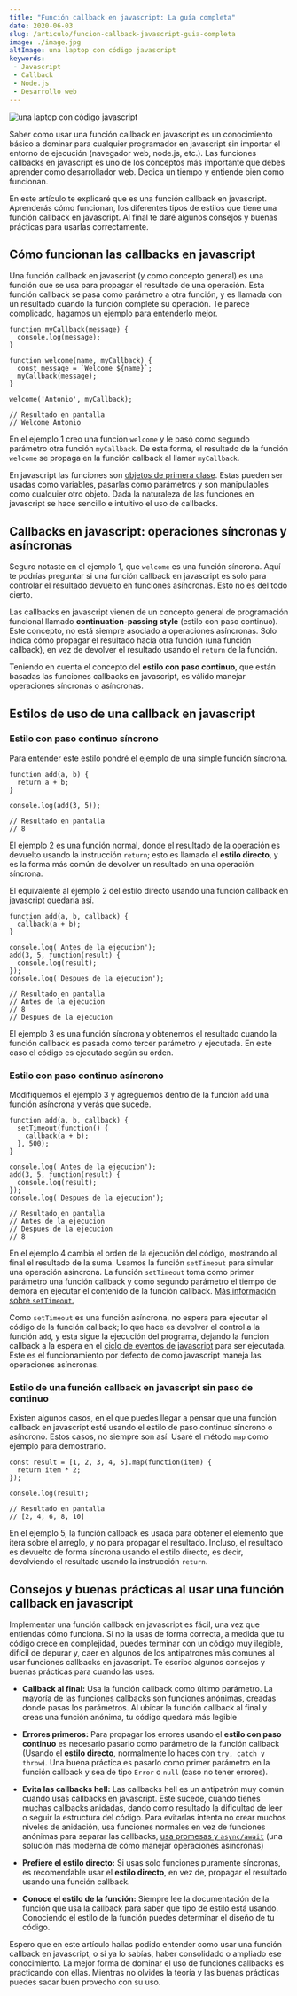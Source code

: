 ```yaml
---
title: "Función callback en javascript: La guía completa"
date: 2020-06-03
slug: /articulo/funcion-callback-javascript-guia-completa
image: ./image.jpg
altImage: una laptop con código javascript
keywords: 
 - Javascript
 - Callback
 - Node.js
 - Desarrollo web
---
```

![una laptop con código javascript](./image.jpg)

Saber como usar una función callback en javascript es un conocimiento básico a dominar para cualquier programador en javascript sin importar el entorno de ejecución (navegador web, node.js, etc.). Las funciones callbacks en javascript es uno de los conceptos más importante que debes aprender como desarrollador web. Dedica un tiempo y entiende bien como funcionan.

En este artículo te explicaré que es una función callback en javascript. Aprenderás cómo funcionan, los diferentes tipos de estilos que tiene una función callback en javascript. Al final te daré algunos consejos y buenas prácticas para usarlas correctamente.

## Cómo funcionan las callbacks en javascript

Una función callback en javascript (y como concepto general) es una función que se usa para propagar el resultado de una operación. Esta función callback se pasa como parámetro a otra función, y es llamada con un resultado cuando la función complete su operación. Te parece complicado, hagamos un ejemplo para entenderlo mejor.

```javascript:title=Ejemplo-1
function myCallback(message) {
  console.log(message);
}

function welcome(name, myCallback) {
  const message = `Welcome ${name}`;
  myCallback(message);
}

welcome('Antonio', myCallback);

// Resultado en pantalla
// Welcome Antonio
```

En el ejemplo 1 creo una función `welcome` y le pasó como segundo parámetro otra función `myCallback`. De esta forma, el resultado de la función `welcome` se propaga en la función callback al llamar `myCallback`.

En javascript las funciones son [objetos de primera clase](https://developer.mozilla.org/es/docs/Web/JavaScript/Referencia/Funciones). Estas pueden ser usadas como variables, pasarlas como parámetros y son manipulables como cualquier otro objeto. Dada la naturaleza de las funciones en javascript se hace sencillo e intuitivo el uso de callbacks.

## Callbacks en javascript: operaciones síncronas y asíncronas

Seguro notaste en el ejemplo 1, que `welcome` es una función síncrona. Aquí te podrías preguntar si una función callback en javascript es solo para controlar el resultado devuelto en funciones asíncronas. Esto no es del todo cierto.

Las callbacks en javascript vienen de un concepto general de programación funcional llamado **continuation-passing style** (estilo con paso continuo). Este concepto, no está siempre asociado a operaciones asíncronas. Solo indica cómo propagar el resultado hacia otra función (una función callback), en vez de devolver el resultado usando el `return` de la función.

Teniendo en cuenta el concepto del **estilo con paso continuo**, que están basadas las funciones callbacks en javascript, es válido manejar operaciones síncronas o asíncronas.

## Estilos de uso de una callback en javascript

### Estilo con paso continuo síncrono

Para entender este estilo pondré el ejemplo de una simple función síncrona.

```javascript:title=Ejemplo-2
function add(a, b) {
  return a + b;
}

console.log(add(3, 5));

// Resultado en pantalla
// 8
```

El ejemplo 2 es una función normal, donde el resultado de la operación es devuelto usando la instrucción `return`; esto es llamado el **estilo directo**, y es la forma más común de devolver un resultado en una operación síncrona.

El equivalente al ejemplo 2 del estilo directo usando una función callback en javascript quedaría así.

```javascript:title=Ejemplo-3
function add(a, b, callback) {
  callback(a + b);
}

console.log('Antes de la ejecucion');
add(3, 5, function(result) {
  console.log(result);
});
console.log('Despues de la ejecucion');

// Resultado en pantalla
// Antes de la ejecucion
// 8
// Despues de la ejecucion
```

El ejemplo 3 es una función síncrona y obtenemos el resultado cuando la función callback es pasada como tercer parámetro y ejecutada. En este caso el código es ejecutado según su orden.

### Estilo con paso continuo asíncrono

Modifiquemos el ejemplo 3 y agreguemos dentro de la función `add` una función asíncrona y verás que sucede.

```javascript:title=Ejemplo-4
function add(a, b, callback) {
  setTimeout(function() {
    callback(a + b);
  }, 500);
}

console.log('Antes de la ejecucion');
add(3, 5, function(result) {
  console.log(result);
});
console.log('Despues de la ejecucion');

// Resultado en pantalla
// Antes de la ejecucion
// Despues de la ejecucion
// 8
```

En el ejemplo 4 cambia el orden de la ejecución del código, mostrando al final el resultado de la suma. Usamos la función `setTimeout` para simular una operación asíncrona. La función `setTimeout` toma como primer parámetro una función callback y como segundo parámetro el tiempo de demora en ejecutar el contenido de la función callback. [Más información sobre `setTimeout`.](https://developer.mozilla.org/es/docs/Web/API/WindowTimers/setTimeout)

Como `setTimeout` es una función asíncrona, no espera para ejecutar el código de la función callback; lo que hace es devolver el control a la función `add`, y esta sigue la ejecución del programa, dejando la función callback a la espera en el [ciclo de eventos de javascript](https://developer.mozilla.org/es/docs/Web/JavaScript/EventLoop) para ser ejecutada. Este es el funcionamiento por defecto de como javascript maneja las operaciones asíncronas.

### Estilo de una función callback en javascript sin paso de continuo

Existen algunos casos, en el que puedes llegar a pensar que una función callback en javascript esté usando el estilo de paso continuo síncrono o asíncrono. Estos casos, no siempre son así. Usaré el método `map` como ejemplo para demostrarlo.

```javascript:title=Ejemplo-5
const result = [1, 2, 3, 4, 5].map(function(item) {
  return item * 2;
});

console.log(result);

// Resultado en pantalla
// [2, 4, 6, 8, 10]
```

En el ejemplo 5, la función callback es usada para obtener el elemento que itera sobre el arreglo, y no para propagar el resultado. Incluso, el resultado es devuelto de forma síncrona usando el estilo directo, es decir, devolviendo el resultado usando la instrucción `return`.

## Consejos y buenas prácticas al usar una función callback en javascript

Implementar una función callback en javascript es fácil, una vez que entiendas cómo funciona. Si no la usas de forma correcta, a medida que tu código crece en complejidad, puedes terminar con un código muy ilegible, difícil de depurar y, caer en algunos de los antipatrones más comunes al usar funciones callbacks en javascript. Te escribo algunos consejos y buenas prácticas para cuando las uses.

- **Callback al final:** Usa la función callback como último parámetro. La mayoría de las funciones callbacks son funciones anónimas, creadas donde pasas los parámetros. Al ubicar la función callback al final y creas una función anónima, tu código quedará más legible

- **Errores primeros:** Para propagar los errores usando el **estilo con paso continuo** es necesario pasarlo como parámetro de la función callback (Usando el **estilo directo**, normalmente lo haces con `try, catch y throw`). Una buena práctica es pasarlo como primer parámetro en la función callback y sea de tipo `Error` o `null` (caso no tener errores).

- **Evita las callbacks hell:** Las callbacks hell es un antipatrón muy común cuando usas callbacks en javascript. Este sucede, cuando tienes muchas callbacks anidadas, dando como resultado la dificultad de leer o seguir la estructura del código. Para evitarlas intenta no crear muchos niveles de anidación, usa funciones normales en vez de funciones anónimas para separar las callbacks, [usa promesas y `async/await`](https://developer.mozilla.org/es/docs/Web/JavaScript/Guide/Usar_promesas) (una solución más moderna de cómo manejar operaciones asíncronas)

- **Prefiere el estilo directo:** Si usas solo funciones puramente síncronas, es recomendable usar el **estilo directo**, en vez de, propagar el resultado usando una función callback.

- **Conoce el estilo de la función:** Siempre lee la documentación de la función que usa la callback para saber que tipo de estilo está usando. Conociendo el estilo de la función puedes determinar el diseño de tu código.

Espero que en este artículo hallas podido entender como usar una función callback en javascript, o si ya lo sabías, haber consolidado o ampliado ese conocimiento. La mejor forma de dominar el uso de funciones callbacks es practicando con ellas. Mientras no olvides la teoría y las buenas prácticas puedes sacar buen provecho con su uso.
